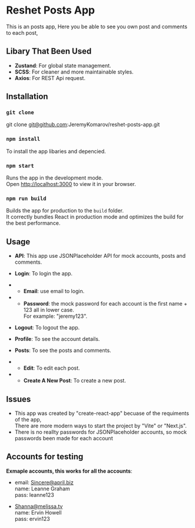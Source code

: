 # Reshet Posts App
This is an posts app,
Here you be able to see you own post and comments to each post,

## Libary That Been Used
- **Zustand**: For global state management.
- **SCSS**: For cleaner and more maintainable styles.
- **Axios**: For REST Api request.

## Installation
### `git clone`
git clone git@github.com:JeremyKomarov/reshet-posts-app.git

### `npm install`
To install the app libaries and depencied.

### `npm start`
Runs the app in the development mode.\
Open [http://localhost:3000](http://localhost:3000) to view it in your browser.

### `npm run build`
Builds the app for production to the `build` folder.\
It correctly bundles React in production mode and optimizes the build for the best performance.

## Usage
- **API**: This app use JSONPlaceholder API for mock accounts, posts and comments.
- **Login**: To login the app.
- - **Email**: use email to login.
- - **Password**: the mock password for each account is the first name + 123 all in lower case.\
                  For example: "jeremy123".

- **Logout**: To logout the app.
- **Profile**: To see the account details.
- **Posts**: To see the posts and comments.
- - **Edit**: To edit each post.
- - **Create A New Post**: To create a new post.


## Issues
- This app was created by "create-react-app" becuase of the requiments of the app,\
  There are more modern ways to start the project by "Vite" or "Next.js".
- There is no reallty passwords for JSONPlaceholder accounts, so mock passwords been made for each account

## Accounts for testing
**Exmaple accounts, this works for all the accounts**:
-  email: Sincere@april.biz\
   name: Leanne Graham\
   pass: leanne123
   
- Shanna@melissa.tv\
  name: Ervin Howell\
  pass: ervin123

